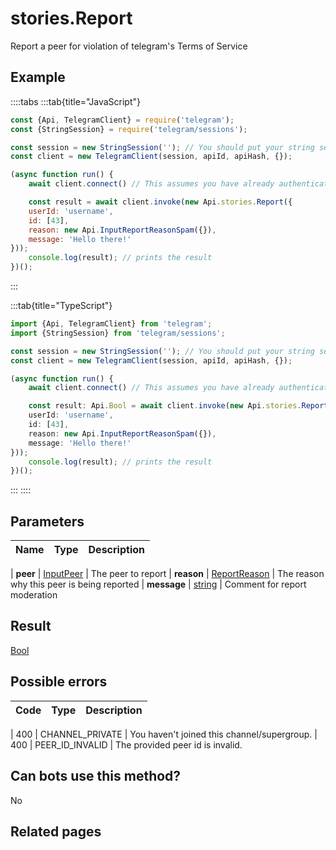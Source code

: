 # stories.Report

Report a peer for violation of telegram's Terms of Service



## Example

::::tabs
:::tab{title="JavaScript"}
```js
const {Api, TelegramClient} = require('telegram');
const {StringSession} = require('telegram/sessions');

const session = new StringSession(''); // You should put your string session here
const client = new TelegramClient(session, apiId, apiHash, {});

(async function run() {
    await client.connect() // This assumes you have already authenticated with .start()

    const result = await client.invoke(new Api.stories.Report({
    userId: 'username',
    id: [43],
    reason: new Api.InputReportReasonSpam({}),
    message: 'Hello there!'
}));
    console.log(result); // prints the result
})();
```
:::

:::tab{title="TypeScript"}
```ts
import {Api, TelegramClient} from 'telegram';
import {StringSession} from 'telegram/sessions';

const session = new StringSession(''); // You should put your string session here
const client = new TelegramClient(session, apiId, apiHash, {});

(async function run() {
    await client.connect() // This assumes you have already authenticated with .start()

    const result: Api.Bool = await client.invoke(new Api.stories.Report({
    userId: 'username',
    id: [43],
    reason: new Api.InputReportReasonSpam({}),
    message: 'Hello there!'
}));
    console.log(result); // prints the result
})();
```
:::
::::



## Parameters

| Name | Type | Description |
| :--: | ---- | ----------- |

| **peer** | [InputPeer](https://core.telegram.org/type/InputPeer) | The peer to report 
| **reason** | [ReportReason](https://core.telegram.org/type/ReportReason) | The reason why this peer is being reported 
| **message** | [string](https://core.telegram.org/type/string) | Comment for report moderation 


## Result

[Bool](https://core.telegram.org/type/Bool)



## Possible errors

| Code | Type | Description |
| :--: | ---- | ----------- |

| 400 | CHANNEL\_PRIVATE | You haven't joined this channel/supergroup. 
| 400 | PEER\_ID\_INVALID | The provided peer id is invalid. 


## Can bots use this method?

No

## Related pages


